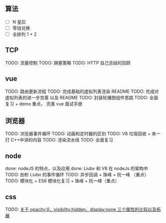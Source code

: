 ## 算法

- [ ] N 皇后
- [ ] 零钱兑换
- [ ] 全排列 1 + 2

## TCP

TODO: 流量控制
TODO: 拥塞策略
TODO: HTTP 自己总结的回顾

## vue

TODO: 路由更新流程
TODO: 完成基础的虚拟列表渲染 README
TODO: 完成对虚拟列表的进一步完善 以及 README
TODO: 封装轮播图组件思路
TODO: 全面复习 + demo 重点， 完善 vue 面试手册

## 浏览器

TODO: 浏览器事件循环
TODO: 动画和定时器的区别
TODO: V8 垃圾回收 + 来一打 C++中讲的内容
TODO: 渲染流水线
TODO: 全面复习

## node

done: nodeJS 的特点，以及应用
done: Liubv 和 V8 在 nodeJs 的架构中
TODO: 剖析 Liubv 的事件循环
TODO: 异步回调 + 珠峰 + 阮一峰 （重点）
TODO: 模块化 + ES6 模块化复习 + 珠峰 + 阮一峰（重点）

## css

TODO: [关于 opacity:0、visibility:hidden、display:none 三个属性的比较以及拓展](https://blog.csdn.net/weixin_38080573/article/details/79435869?utm_medium=distribute.pc_relevant.none-task-blog-BlogCommendFromMachineLearnPai2-2.nonecase&depth_1-utm_source=distribute.pc_relevant.none-task-blog-BlogCommendFromMachineLearnPai2-2.nonecase)
